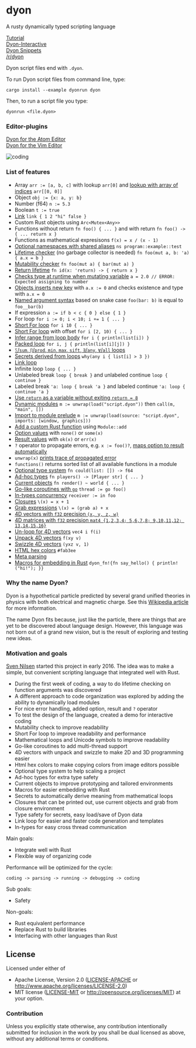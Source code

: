 # dyon
A rusty dynamically typed scripting language

[Tutorial](http://www.piston.rs/dyon-tutorial/)  
[Dyon-Interactive](https://github.com/PistonDevelopers/dyon/tree/master/interactive)  
[Dyon Snippets](https://github.com/PistonDevelopers/dyon_snippets)  
[/r/dyon](https://www.reddit.com/r/dyon/)

Dyon script files end with `.dyon`.

To run Dyon script files from command line, type:

```
cargo install --example dyonrun dyon
```

Then, to run a script file you type:

```
dyonrun <file.dyon>
```

### Editor-plugins

[Dyon for the Atom Editor](https://github.com/PistonDevelopers/atom-language-dyon)  
[Dyon for the Vim Editor](https://github.com/thyrgle/vim-dyon)  

![coding](./images/code.png)

### List of features

- Array `arr := [a, b, c]` with lookup `arr[0]` and [lookup with array of indices](https://github.com/PistonDevelopers/dyon/issues/590) `arr[[0, 0]]`
- Object `obj := {x: a, y: b}`
- Number (f64) `n := 5.3`
- Boolean `t := true`
- [Link](https://github.com/PistonDevelopers/dyon/issues/227) `link { 1 2 "hi" false }`
- Custom Rust objects using `Arc<Mutex<Any>>`
- Functions without return `fn foo() { ... }` and with return `fn foo() -> { ... return x }`
- Functions as mathematical expresisons `f(x) = x / (x - 1)`
- [Optional namespaces with shared aliases](https://github.com/PistonDevelopers/dyon/issues/434) `ns program::example::test`
- [Lifetime checker](https://github.com/PistonDevelopers/dyon/issues/173) (no garbage collector is needed) `fn foo(mut a, b: 'a) { a.x = b }`
- [Mutability checker](https://github.com/PistonDevelopers/dyon/issues/112) `fn foo(mut a) { bar(mut a) }`
- [Return lifetime](https://github.com/PistonDevelopers/dyon/issues/173) `fn id(x: 'return) -> { return x }`
- [Checks type at runtime when mutating variable](https://github.com/PistonDevelopers/dyon/issues/19) `a = 2.0 // ERROR: Expected assigning to number`
- [Objects inserts new key](https://github.com/PistonDevelopers/dyon/issues/19) with `a.x := 0` and checks existence and type with `a.x = 0`
- [Named argument syntax](https://github.com/PistonDevelopers/dyon/issues/26) based on snake case `foo(bar: b)` is equal to `foo__bar(b)`
- If expression `a := if b < c { 0 } else { 1 }`
- For loop `for i := 0; i < 10; i += 1 { ... }`
- [Short For loop](https://github.com/PistonDevelopers/dyon/issues/116) `for i 10 { ... }`
- [Short For loop](https://github.com/PistonDevelopers/dyon/issues/116) with offset `for i [2, 10) { ... }`
- [Infer range from loop body](https://github.com/PistonDevelopers/dyon/issues/116) `for i { println(list[i]) }`
- [Packed loop](https://github.com/PistonDevelopers/dyon/issues/116) `for i, j { println(list[i][j]) }`
- [`∑`/`sum`, `∏`/`prod`, `min`, `max`, `sift`, `∃`/`any`, `∀`/`all` loops](https://github.com/PistonDevelopers/dyon/issues/119)
- [Secrets derived from loops](https://github.com/PistonDevelopers/dyon/issues/266) `why(any i { list[i] > 3 })`
- [Link loop](https://github.com/PistonDevelopers/dyon/issues/418)
- Infinite loop `loop { ... }`
- Unlabeled break `loop { break }` and unlabeled continue `loop { continue }`
- Labeled break `'a: loop { break 'a }` and labeled continue `'a: loop { continue 'a }`
- [Use `return` as a variable without exiting `return = 8`](https://github.com/PistonDevelopers/dyon/issues/169)
- [Dynamic modules](https://github.com/PistonDevelopers/dyon/issues/170) `m := unwrap(load("script.dyon"))` then `call(m, "main", [])`
- [Import to module prelude](https://github.com/PistonDevelopers/dyon/issues/170) `m := unwrap(load(source: "script.dyon", imports: [window, graphics]))`
- [Add a custom Rust function](https://github.com/PistonDevelopers/dyon/issues/171) using `Module::add`
- [Option values](https://github.com/PistonDevelopers/dyon/issues/172) with `none()` or `some(x)`
- [Result values](https://github.com/PistonDevelopers/dyon/issues/82) with `ok(x)` or `err(x)`
- `?` operator to propagate errors, e.g. `x := foo()?`, [maps option to result automatically](https://github.com/PistonDevelopers/dyon/issues/172)
- `unwrap(x)` [prints trace of propagated error](https://github.com/PistonDevelopers/dyon/issues/82)
- `functions()` returns sorted list of all available functions in a module
- [Optional type system](https://github.com/PistonDevelopers/dyon/issues/84) `fn could(list: []) -> f64`
- [Ad-hoc types](https://github.com/PistonDevelopers/dyon/issues/236) `fn players() -> [Player str] { ... }`
- [Current objects](https://github.com/PistonDevelopers/dyon/issues/224) `fn render() ~ world { ... }`
- [Go-like coroutines with `go`](https://github.com/PistonDevelopers/dyon/issues/163) `thread := go foo()`
- [In-types concurrency](https://github.com/PistonDevelopers/dyon/issues/495) `receiver := in foo`
- [Closures](https://github.com/PistonDevelopers/dyon/issues/314) `\(x) = x + 1`
- [Grab expressions](https://github.com/PistonDevelopers/dyon/issues/316) `\(x) = (grab a) + x`
- [4D vectors with `f32` precision `(x, y, z, w)`](https://github.com/PistonDevelopers/dyon/issues/144)
- [4D matrices with `f32` precision `mat4 {1,2,3,4; 5,6,7,8; 9,10,11,12; 13,14,15,16}`](https://github.com/PistonDevelopers/dyon/issues/557)
- [Un-loop for 4D vectors](https://github.com/PistonDevelopers/dyon/issues/201) `vec4 i f(i)`
- [Unpack 4D vectors](https://github.com/PistonDevelopers/dyon/issues/213) `f(xy v)`
- [Swizzle 4D vectors](https://github.com/PistonDevelopers/dyon/issues/213) `(yxz v, 1)`
- [HTML hex colors](https://github.com/PistonDevelopers/dyon/issues/167) `#fab3ee`
- [Meta parsing](https://github.com/PistonDevelopers/dyon/issues/168)
- [Macros for embedding in Rust](https://github.com/PistonDevelopers/dyon/blob/master/examples/functions.rs) `dyon_fn!{fn say_hello() { println!("hi!"); }}`

### Why the name Dyon?

Dyon is a hypothetical particle predicted by several grand unified theories in physics with both electrical and magnetic charge. See this [Wikipedia article](https://en.wikipedia.org/wiki/Dyon) for more information.

The name Dyon fits because, just like the particle, there are things that are yet to be discovered about language design.
However, this language was not born out of a grand new vision,
but is the result of exploring and testing new ideas.

### Motivation and goals

[Sven Nilsen](https://github.com/bvssvni/) started this project in early 2016.
The idea was to make a simple, but convenient scripting language that integrated well with Rust.

- During the first week of coding, a way to do lifetime checking on function arguments was discovered
- A different approach to code organization was explored by adding the ability to dynamically load modules
- For nice error handling, added option, result and `?` operator
- To test the design of the language, created a demo for interactive coding
- Mutability check to improve readability
- Short For loop to improve readability and performance
- Mathematical loops and Unicode symbols to improve readability
- Go-like coroutines to add multi-thread support
- 4D vectors with unpack and swizzle to make 2D and 3D programming easier
- Html hex colors to make copying colors from image editors possible
- Optional type system to help scaling a project
- Ad-hoc types for extra type safety
- Current objects to improve prototyping and tailored environments
- Macros for easier embedding with Rust
- Secrets to automatically derive meaning from mathematical loops
- Closures that can be printed out, use current objects and grab from closure environment
- Type safety for secrets, easy load/save of Dyon data
- Link loop for easier and faster code generation and templates
- In-types for easy cross thread communication

Main goals:

- Integrate well with Rust
- Flexible way of organizing code

Performance will be optimized for the cycle:

```
coding -> parsing -> running -> debugging -> coding
```

Sub goals:

- Safety

Non-goals:

- Rust equivalent performance
- Replace Rust to build libraries
- Interfacing with other languages than Rust

## License

Licensed under either of
 * Apache License, Version 2.0 ([LICENSE-APACHE](LICENSE-APACHE) or http://www.apache.org/licenses/LICENSE-2.0)
 * MIT license ([LICENSE-MIT](LICENSE-MIT) or http://opensource.org/licenses/MIT)
at your option.

### Contribution

Unless you explicitly state otherwise, any contribution intentionally submitted
for inclusion in the work by you shall be dual licensed as above, without any
additional terms or conditions.
